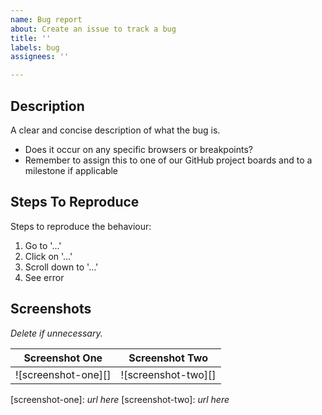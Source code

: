 ```yaml
---
name: Bug report
about: Create an issue to track a bug
title: ''
labels: bug
assignees: ''

---
```


## Description

A clear and concise description of what the bug is.

- Does it occur on any specific browsers or breakpoints?
- Remember to assign this to one of our GitHub project boards and to a milestone if applicable

## Steps To Reproduce

Steps to reproduce the behaviour:
1. Go to '…'
2. Click on '…'
3. Scroll down to '…'
4. See error

## Screenshots

*Delete if unnecessary.*

| Screenshot One | Screenshot Two |
| - | - |
| ![screenshot-one][] | ![screenshot-two][] |

[screenshot-one]: *url here*
[screenshot-two]: *url here*
